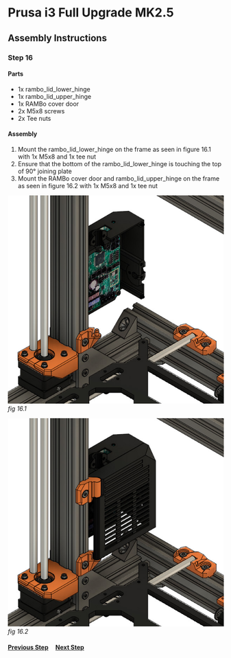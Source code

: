 # Prusa i3 Full Upgrade MK2.5

## Assembly Instructions

### Step 16

#### Parts  

* 1x rambo_lid_lower_hinge
* 1x rambo_lid_upper_hinge
* 1x RAMBo cover door
* 2x M5x8 screws
* 2x Tee nuts


#### Assembly

1. Mount the rambo_lid_lower_hinge on the frame as seen in figure 16.1 with 1x M5x8 and 1x tee nut
1. Ensure that the bottom of the rambo_lid_lower_hinge is touching the top of 90° joining plate
1. Mount the RAMBo cover door and rambo_lid_upper_hinge on the frame as seen in figure 16.2 with 1x M5x8 and 1x tee nut


![](img/fig16.1.jpg)\
*fig 16.1*

![](img/fig16.2.jpg)\
*fig 16.2*

#### [Previous Step](step15.md) &nbsp;&nbsp;&nbsp; [Next Step](step17.md)
